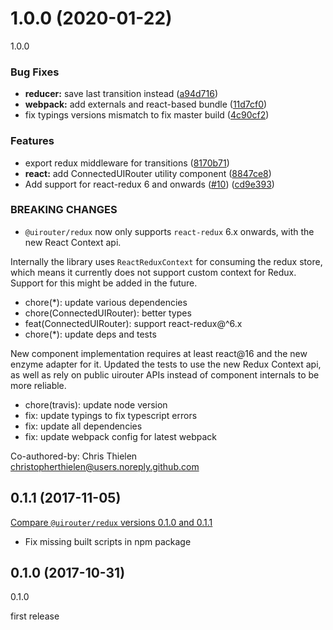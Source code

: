 # 1.0.0 (2020-01-22)
1.0.0

### Bug Fixes

* **reducer:** save last transition instead ([a94d716](https://github.com/ui-router/redux/commit/a94d716))
* **webpack:** add externals and react-based bundle ([11d7cf0](https://github.com/ui-router/redux/commit/11d7cf0))
* fix typings versions mismatch to fix master build ([4c90cf2](https://github.com/ui-router/redux/commit/4c90cf2))


### Features

* export redux middleware for transitions ([8170b71](https://github.com/ui-router/redux/commit/8170b71))
* **react:** add ConnectedUIRouter utility component ([8847ce8](https://github.com/ui-router/redux/commit/8847ce8))
* Add support for react-redux 6 and onwards ([#10](https://github.com/ui-router/redux/issues/10)) ([cd9e393](https://github.com/ui-router/redux/commit/cd9e393))


### BREAKING CHANGES

* `@uirouter/redux` now only supports `react-redux` 6.x onwards, with the new React Context api.

Internally the library uses `ReactReduxContext` for consuming the redux store, which means it currently does not support custom context for Redux. Support for this might be added in the future.

* chore(*): update various dependencies
* chore(ConnectedUIRouter): better types
* feat(ConnectedUIRouter): support react-redux@^6.x
* chore(*): update deps and tests

New component implementation requires at least react@16 and the new enzyme adapter for it.
Updated the tests to use the new Redux Context api, as well as rely on public uirouter APIs instead of component internals to be more reliable.

* chore(travis): update node version
* fix: update typings to fix typescript errors
* fix: update all dependencies
* fix: update webpack config for latest webpack

Co-authored-by: Chris Thielen <christopherthielen@users.noreply.github.com>




## 0.1.1 (2017-11-05)
[Compare `@uirouter/redux` versions 0.1.0 and 0.1.1](https://github.com/ui-router/redux/compare/0.1.0...0.1.1)

- Fix missing built scripts in npm package

## 0.1.0 (2017-10-31)
0.1.0

first release